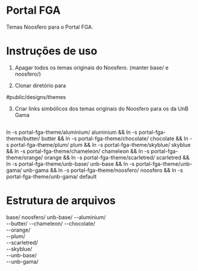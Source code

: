 Portal FGA
================
Temas Noosfero para o Portal FGA.


Instruções de uso
=================

1. Apagar todos os temas originais do Noosfero.
(manter base/ e noosfero/)

2. Clonar diretório para 

#public/designs/themes

3. Criar links simbólicos dos temas originais do Noosfero para os da UnB Gama

##
ln -s portal-fga-theme/aluminium/ aluminium &&
ln -s portal-fga-theme/butter/ butter &&
ln -s portal-fga-theme/chocolate/ chocolate &&
ln -s portal-fga-theme/plum/ plum &&
ln -s portal-fga-theme/skyblue/ skyblue &&
ln -s portal-fga-theme/chameleon/ chameleon &&
ln -s portal-fga-theme/orange/ orange &&
ln -s portal-fga-theme/scarletred/ scarletred &&
ln -s portal-fga-theme/unb-base/ unb-base &&
ln -s portal-fga-theme/unb-gama/ unb-gama &&
ln -s portal-fga-theme/noosfero/ noosfero &&
ln -s portal-fga-theme/unb-gama/ default
##


Estrutura de arquivos
=====================

base/
noosfero/
unb-base/
--aluminium/  
--butter/
--chameleon/
--chocolate/  
--orange/  
--plum/  
--scarletred/  
--skyblue/  
--unb-base/  
--unb-gama/
